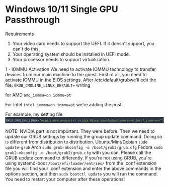 # Windows 10/11 Single GPU Passthrough

Requirements
1. Your video card needs to support the UEFI. If it doesn't support, you can't do this.
2. Your operating system should be installed in UEFI mode.
3. Your processor needs to support virtualization.

1 - IOMMU Activation
We need to activate IOMMU technology to transfer devices from our main machine to the guest.
First of all, you need to activate IOMMU in the BIOS settings.
After  /etc/default/grubwe'll edit the file.
`GRUB_CMDLINE_LINUX_DEFAULT=` writing

for AMD  `amd_iommu=on iommu=pt`

For Intel  `intel_iommu=on iommu=pt`
we're adding the post.

For example, my setting file:
![bootloader](https://github.com/oniichanx/Windows-10-11-Single-GPU-Passthrough/blob/main/pic/image-39.png)

NOTE: NVIDIA part is not important. They were before.
Then
 we need to update our GRUB settings by running the group update 
command. Doing so is different from distribution to distribution.
Ubuntu/Mint/Debian `sudo update-grub`
Arch `sudo grub-mkconfig -o /boot/grub2/grub.cfg`
Fedora  `sudo grub2-mkconfig -o /boot/grub2/grub.cfg` with you can.
Please call the GRUB update command to differently.
If you're not using GRUB, you're using systemd-boot  `/boot/efi/loader/entries/` from the .conf extension file you will find your .conf extension and enter the above commands in the options section, and then `sudo bootctl update` 
you will run the command.
You need to restart your computer after these operations!
